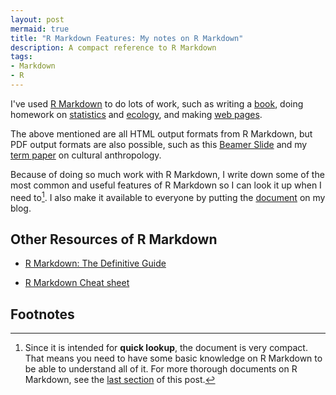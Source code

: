 ```yaml
---
layout: post
mermaid: true
title: "R Markdown Features: My notes on R Markdown"
description: A compact reference to R Markdown
tags:
- Markdown
- R
---
```



I've used [R Markdown](https://rmarkdown.rstudio.com/) to do lots of work, such as writing a [book](/MVA/), doing homework on [statistics](/notes/106-2/multivariate/) and [ecology](/notes/106-2/Eco_model/spatial_model.html), and making [web pages](https://twlangsurvey.github.io/main/).
<!--more-->

The above mentioned are all HTML output formats from R Markdown, but PDF output formats are also possible, such as this [Beamer Slide](/notes/rmd_features.html#12_beamer_slide) and my [term paper](https://github.com/liao961120/local_depend/blob/master/1062_class/anthro_final) on cultural anthropology.

Because of doing so much work with R Markdown, I write down some of the most common and useful features of R Markdown so I can look it up when I need to[^note]. I also make it available to everyone by putting the [document](/notes/rmd_features.html) on my blog.


## Other Resources of R Markdown

- [R Markdown: The Definitive Guide](https://bookdown.org/yihui/rmarkdown/)

- [R Markdown Cheat sheet](https://www.rstudio.com/wp-content/uploads/2015/02/rmarkdown-cheatsheet.pdf)


## Footnotes

[^note]: Since it is intended for **quick lookup**, the document is very compact. That means you need to have some basic knowledge on R Markdown to be able to understand all of it. For more thorough documents on R Markdown, see the [last section](#other-resources-of-r-markdown) of this post.